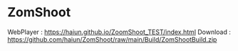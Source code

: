 # ZomShoot

WebPlayer : https://haiun.github.io/ZoomShoot_TEST/index.html
Download : https://github.com/haiun/ZomShoot/raw/main/Build/ZomShootBuild.zip


